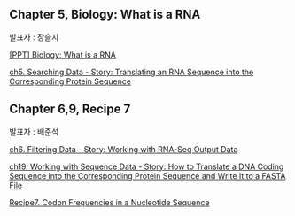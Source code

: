 ## Chapter 5, Biology: What is a RNA
발표자 : 장슬지

[[PPT] Biology: What is a RNA](https://docs.google.com/file/d/0BxaPD33u8oewa2RLUG5aSmctMEU/edit)

[ch5. Searching Data - Story: Translating an RNA Sequence into the Corresponding Protein Sequence](http://nbviewer.ipython.org/github/biopy/biopy.github.io/blob/master/notebook/Part2/Week2/ch5.Searching_Data.ipynb)

## Chapter 6,9, Recipe 7
발표자 : 배준석

[ch6. Filtering Data - Story: Working with RNA-Seq Output Data](http://nbviewer.ipython.org/github/biopy/biopy.github.io/blob/master/notebook/Part2/Week2/ch6.Filtering_Data.ipynb)

[ch19. Working with Sequence Data - Story: How to Translate a DNA Coding Sequence into the Corresponding Protein Sequence and Write It to a FASTA File](http://nbviewer.ipython.org/github/biopy/biopy.github.io/blob/master/notebook/Part2/Week2/ch19.Working_with_Seq_data.ipynb)

[Recipe7. Codon Frequencies in a Nucleotide Sequence](http://nbviewer.ipython.org/github/biopy/biopy.github.io/blob/master/notebook/Part2/Week2/V.Biopython_Recipe7.ipynb)

